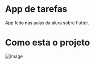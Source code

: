 # App de tarefas

App feito nas aulas da alura sobre flutter. 

# Como esta o projeto

![Image](https://github.com/user-attachments/assets/fead008e-8f41-46b9-af97-d27838579d4f)
